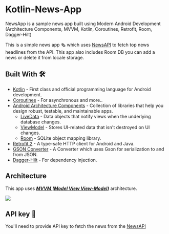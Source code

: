 # Kotlin-News-App

NewsApp is a sample news app built using Modern Android Development (Architecture Components, MVVM, Kotlin, Coroutines, Retrofit, Room, Dagger-Hilt)


This is a simple news app 🗞️ which uses [NewsAPI](https://newsapi.org/) to fetch top news headlines from the API. This app also includes Room DB you can add a news or delete it from locale storage.

## Built With 🛠
- [Kotlin](https://kotlinlang.org/) - First class and official programming language for Android development.
- [Coroutines](https://kotlinlang.org/docs/reference/coroutines-overview.html) - For asynchronous and more..
- [Android Architecture Components](https://developer.android.com/topic/libraries/architecture) - Collection of libraries that help you design robust, testable, and maintainable apps.
  - [LiveData](https://developer.android.com/topic/libraries/architecture/livedata) - Data objects that notify views when the underlying database changes.
  - [ViewModel](https://developer.android.com/topic/libraries/architecture/viewmodel) - Stores UI-related data that isn't destroyed on UI changes. 
  - [Room](https://developer.android.com/topic/libraries/architecture/room) - SQLite object mapping library.
- [Retrofit 2](https://square.github.io/retrofit/) - A type-safe HTTP client for Android and Java.
- [GSON Converter](https://github.com/square/retrofit/tree/master/retrofit-converters/gson) - A Converter which uses Gson for serialization to and from JSON.
- [Dagger-Hilt](https://dagger.dev/hilt/) - For dependency injection.

    
   
## Architecture
This app uses [***MVVM (Model View View-Model)***](https://developer.android.com/jetpack/docs/guide#recommended-app-arch) architecture.

![](https://developer.android.com/topic/libraries/architecture/images/final-architecture.png)

## API key 🔑
You'll need to provide API key to fetch the news from the [NewsAPI](https://newsapi.org/)
